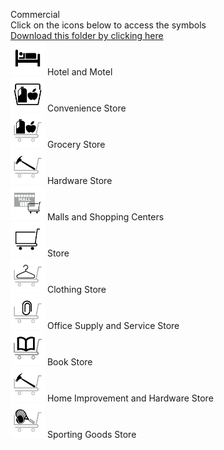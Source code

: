 Commercial<br>Click on the icons below to access the symbols<br><a href='https://minhaskamal.github.io/DownGit/#/home?url=https://github.com/NAPSG/DHS-Symbol-Server/tree/main/dhs-symbol/assets/icons/Infrastructure/Commercial'>Download this folder by clicking here</a><br><a href='https://github.com/NAPSG/DHS-Symbol-Server/raw/main/dhs-symbol/assets/icons/Infrastructure/Commercial/icon-LDA.svg'><img src='icon-LDA.svg' width='55'></a> Hotel and Motel<br><a href='https://github.com/NAPSG/DHS-Symbol-Server/raw/main/dhs-symbol/assets/icons/Infrastructure/Commercial/icon-LDB.svg'><img src='icon-LDB.svg' width='55'></a> Convenience Store<br><a href='https://github.com/NAPSG/DHS-Symbol-Server/raw/main/dhs-symbol/assets/icons/Infrastructure/Commercial/icon-LDC.svg'><img src='icon-LDC.svg' width='55'></a> Grocery Store<br><a href='https://github.com/NAPSG/DHS-Symbol-Server/raw/main/dhs-symbol/assets/icons/Infrastructure/Commercial/icon-LDD.svg'><img src='icon-LDD.svg' width='55'></a> Hardware Store<br><a href='https://github.com/NAPSG/DHS-Symbol-Server/raw/main/dhs-symbol/assets/icons/Infrastructure/Commercial/icon-LDE.svg'><img src='icon-LDE.svg' width='55'></a> Malls and Shopping Centers<br><a href='https://github.com/NAPSG/DHS-Symbol-Server/raw/main/dhs-symbol/assets/icons/Infrastructure/Commercial/icon-LDF.svg'><img src='icon-LDF.svg' width='55'></a> Store<br><a href='https://github.com/NAPSG/DHS-Symbol-Server/raw/main/dhs-symbol/assets/icons/Infrastructure/Commercial/icon-LDG.svg'><img src='icon-LDG.svg' width='55'></a> Clothing Store<br><a href='https://github.com/NAPSG/DHS-Symbol-Server/raw/main/dhs-symbol/assets/icons/Infrastructure/Commercial/icon-LDH.svg'><img src='icon-LDH.svg' width='55'></a> Office Supply and Service Store<br><a href='https://github.com/NAPSG/DHS-Symbol-Server/raw/main/dhs-symbol/assets/icons/Infrastructure/Commercial/icon-LDI.svg'><img src='icon-LDI.svg' width='55'></a> Book Store<br><a href='https://github.com/NAPSG/DHS-Symbol-Server/raw/main/dhs-symbol/assets/icons/Infrastructure/Commercial/icon-LDJ.svg'><img src='icon-LDJ.svg' width='55'></a> Home Improvement and Hardware Store<br><a href='https://github.com/NAPSG/DHS-Symbol-Server/raw/main/dhs-symbol/assets/icons/Infrastructure/Commercial/icon-LDK.svg'><img src='icon-LDK.svg' width='55'></a> Sporting Goods Store<br>